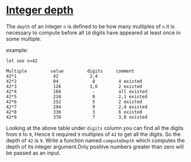 # [Integer depth](https://www.codewars.com/kata/integer-depth "https://www.codewars.com/kata/59b401e24f98a813f9000026")

The `depth` of an integer `n` is defined to be how many multiples of `n` it is necessary to compute before all `10` digits have appeared at least once in some multiple. 

example:
```
let see n=42

Multiple         value         digits     comment
42*1              42            2,4 
42*2              84             8         4 existed
42*3              126           1,6        2 existed
42*4              168            -         all existed
42*5              210            0         2,1 existed
42*6              252            5         2 existed
42*7              294            9         2,4 existed
42*8              336            3         6 existed 
42*9              378            7         3,8 existed

```
Looking at the above table under `digits` column you can find all the digits from `0` to `9`, Hence it required `9` multiples of `42` to get all the digits. So the depth of `42` is `9`. Write a function named `computeDepth` which computes the depth of its integer argument.Only positive numbers greater than zero will be passed as an input.